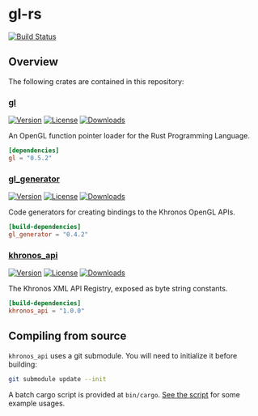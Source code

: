 # gl-rs

[![Build Status](https://travis-ci.org/bjz/gl-rs.svg?branch=master)](https://travis-ci.org/bjz/gl-rs)

## Overview

The following crates are contained in this repository:

### [gl](https://github.com/bjz/gl-rs/tree/master/gl)

[![Version](https://img.shields.io/crates/v/gl.svg)](https://crates.io/crates/gl) [![License](https://img.shields.io/crates/l/gl.svg)](https://github.com/bjz/gl-rs/blob/master/LICENSE) [![Downloads](https://img.shields.io/crates/d/gl.svg)](https://crates.io/crates/gl)

An OpenGL function pointer loader for the Rust Programming Language.

```toml
[dependencies]
gl = "0.5.2"
```

### [gl_generator](https://github.com/bjz/gl-rs/tree/master/gl_generator)

[![Version](https://img.shields.io/crates/v/gl_generator.svg)](https://crates.io/crates/gl_generator) [![License](https://img.shields.io/crates/l/gl_generator.svg)](https://github.com/bjz/gl-rs/blob/master/LICENSE) [![Downloads](https://img.shields.io/crates/d/gl_generator.svg)](https://crates.io/crates/gl_generator)

Code generators for creating bindings to the Khronos OpenGL APIs.

```toml
[build-dependencies]
gl_generator = "0.4.2"
```

### [khronos_api](https://github.com/bjz/gl-rs/tree/master/khronos_api)

[![Version](https://img.shields.io/crates/v/khronos_api.svg)](https://crates.io/crates/khronos_api) [![License](https://img.shields.io/crates/l/khronos_api.svg)](https://github.com/bjz/gl-rs/blob/master/LICENSE) [![Downloads](https://img.shields.io/crates/d/khronos_api.svg)](https://crates.io/crates/khronos_api)

The Khronos XML API Registry, exposed as byte string constants.

```toml
[build-dependencies]
khronos_api = "1.0.0"
```

## Compiling from source

`khronos_api` uses a git submodule. You will need to initialize it before building:

```sh
git submodule update --init
```

A batch cargo script is provided at `bin/cargo`. [See the script](https://github.com/bjz/gl-rs/blob/master/bin/cargo)
for some example usages.
